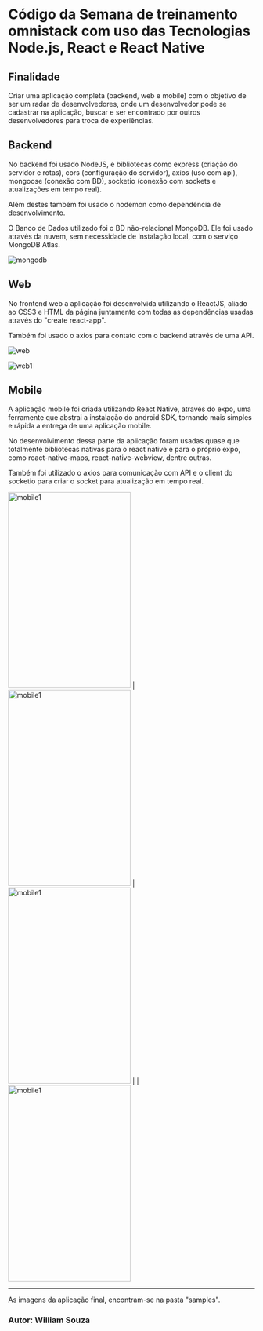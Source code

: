 # Código da Semana de treinamento omnistack com uso das Tecnologias Node.js, React e React Native

## **Finalidade**
Criar uma aplicação completa (backend, web e mobile) com o objetivo de ser um radar de desenvolvedores, onde um desenvolvedor pode se cadastrar na aplicação, buscar e ser encontrado por outros desenvolvedores para troca de experiências.

## **Backend**
No backend foi usado NodeJS, e bibliotecas como express (criação do servidor e rotas), cors (configuração do servidor), axios (uso com api), mongoose (conexão com BD), socketio (conexão com sockets e atualizações em tempo real).

Além destes também foi usado o nodemon como dependência de desenvolvimento.

O Banco de Dados utilizado foi o BD não-relacional MongoDB. Ele foi usado através da nuvem, sem necessidade de instalação local, com o serviço MongoDB Atlas.

![mongodb](https://raw.githubusercontent.com/williamguilhermesouza/omnistack10/master/samples/mongodbatlas.png)

## **Web**
No frontend web a aplicação foi desenvolvida utilizando o ReactJS, aliado ao CSS3 e HTML da página juntamente com todas as dependências usadas através do "create react-app".

Também foi usado o axios para contato com o backend através de uma API. 

![web](https://raw.githubusercontent.com/williamguilhermesouza/omnistack10/master/samples/web.png)

![web1](https://raw.githubusercontent.com/williamguilhermesouza/omnistack10/master/samples/web1.png)

## **Mobile**
A aplicação mobile foi criada utilizando React Native, através do expo, uma ferramente que abstrai a instalação do android SDK, tornando mais simples e rápida a entrega de uma aplicação mobile. 

No desenvolvimento dessa parte da aplicação foram usadas quase que totalmente bibliotecas nativas para o react native e para o próprio expo, como react-native-maps, react-native-webview, dentre outras.

Também foi utilizado o axios para comunicação com API e o client do socketio para criar o socket para atualização em tempo real.


<img src="https://raw.githubusercontent.com/williamguilhermesouza/omnistack10/master/samples/mobile1.jpg" alt="mobile1" width="250" height="400"> | 
<img src="https://raw.githubusercontent.com/williamguilhermesouza/omnistack10/master/samples/mobile2.jpg" alt="mobile1" width="250" height="400"> | 
<img src="https://raw.githubusercontent.com/williamguilhermesouza/omnistack10/master/samples/mobile3.jpg" alt="mobile1" width="250" height="400"> | |
<img src="https://raw.githubusercontent.com/williamguilhermesouza/omnistack10/master/samples/mobile4.jpg" alt="mobile1" width="250" height="400">


***

As imagens da aplicação final, encontram-se na pasta "samples".

### Autor: William Souza